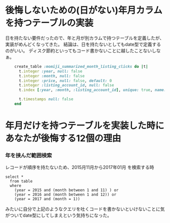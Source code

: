 # 後悔しないための(日がない)年月カラムを持つテーブルの実装

日を持たない要件だったので、年と月が別カラムで持つテーブルを定義したが、実装がめんどくなってきた。
結論は、日を持たないとしてもdate型で定義するのがいい。
ディスク節約といってもコード書かないことに越したことないしなぁ。

```ruby
    create_table :momiji_summarized_month_listing_clicks do |t|
      t.integer :year, null: false
      t.integer :month, null: false
      t.integer :price, null: false, default: 0
      t.integer :listing_account_id, null: false
      t.index [:year, :month, :listing_account_id], unique: true, name: :index_listing_account_and_yyyymm

      t.timestamps null: false
    end
```
# 年月だけを持つテーブルを実装した時にあなたが後悔する12個の理由
### 年を挟んだ範囲検索
レコードが順序を持たないため、2015月11月から2017年01月 を検索する時
```
select *
  from table
  where
    (year = 2015 and (month between 1 and 11) ) or
    (year = 2016 and (month between 1 and 12)) or
    (year = 2017 and (month = 1))
```
みたいに自分で上記のようなクエリを吐くコードを書かないといけないことに気がついてdate型にしてしまえという気持ちになった。
